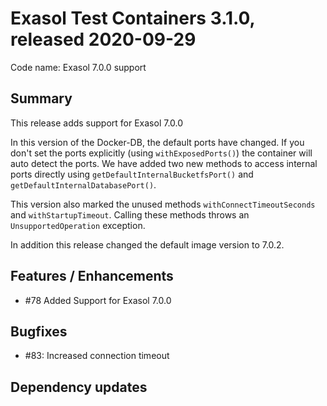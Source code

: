 # Exasol Test Containers 3.1.0, released 2020-09-29

Code name: Exasol 7.0.0 support

## Summary

This release adds support for Exasol 7.0.0

In this version of the Docker-DB, the default ports have changed.
If you don't set the ports explicitly (using `withExposedPorts()`) the container will auto detect the ports.
We have added two new methods to access internal ports directly using `getDefaultInternalBucketfsPort()` and `getDefaultInternalDatabasePort()`.

This version also marked the unused methods `withConnectTimeoutSeconds` and `withStartupTimeout`. Calling these methods throws an `UnsupportedOperation` exception.

In addition this release changed the default image version to 7.0.2.
 

## Features / Enhancements
 
* #78 Added Support for Exasol 7.0.0

## Bugfixes

* #83: Increased connection timeout

## Dependency updates

